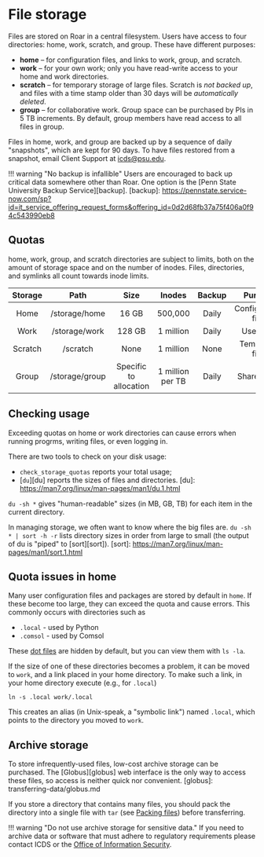 # File storage

Files are stored on Roar in a central filesystem.
Users have access to four directories:  home, work, scratch, and group.
These have different purposes:

- **home** – for configuration files, and links to work, group, and scratch.
- **work** – for your own work; 
only you have read-write access to your home and work directories.
- **scratch**  – for temporary storage of large files.  Scratch is *not backed up*, 
and files with a time stamp older than 30 days will be *automatically deleted*.
- **group** – for collaborative work. 
Group space can be purchased by PIs in 5 TB increments. 
By default, group members have read access to all files in group. 

Files in home, work, and group are backed up by a sequence of daily "snapshots", 
which are kept for 90 days. 
To have files restored from a snapshot, email Client Support at <icds@psu.edu>. 

!!! warning "No backup is infallible"
     Users are encouraged to back up critical data somewhere other than Roar.
     One option is the [Penn State University Backup Service][backup].
[backup]: https://pennstate.service-now.com/sp?id=it_service_offering_request_forms&offering_id=0d2d68fb37a75f406a0f94c543990eb8


## Quotas

home, work, group, and scratch directories are subject to limits,
both on the amount of storage space and on the number of inodes. 
Files, directories, and symlinks all count towards inode limits.

| Storage | Path | Size | Inodes | Backup | Purpose |
| :----: | :----: | :----: | :----: | :----: | :----: |
| Home | /storage/home | 16 GB | 500,000 | Daily  | Configuration files |
| Work | /storage/work | 128 GB | 1 million | Daily  | User data |
| Scratch | /scratch | None | 1 million | None | Temporary files |
| Group | /storage/group | Specific to<br>allocation | 1 million<br>per TB | Daily | Shared data |

## Checking usage

Exceeding quotas on home or work directories can cause errors 
when running progrms, writing files, or even logging in.

There are two tools to check on your disk usage:

- `check_storage_quotas` reports your total usage;
- [`du`][du] reports the sizes of files and directories.
[du]: https://man7.org/linux/man-pages/man1/du.1.html

`du -sh *` gives "human-readable" sizes (in MB, GB, TB) 
for each item in the current directory.

In managing storage, we often want to know where the big files are.
``
du -sh * | sort -h -r
``
lists directory sizes in order from large to small
(the output of du is "piped" to [sort][sort]).
[sort]: https://man7.org/linux/man-pages/man1/sort.1.html

## Quota issues in home

Many user configuration files and packages are stored by default in `home`.
If these become too large, they can exceed the quota and cause errors. 
This commonly occurs with directories such as

 - `.local` - used by Python
 - `.comsol` - used by Comsol

These [dot files](https://missing.csail.mit.edu/2019/dotfiles/) are hidden by default, 
but you can view them with `ls -la`.

If the size of one of these directories becomes a problem, 
it can be moved to `work`, and a link placed in your home directory.
To make such a link, in your home directory execute (e.g., for `.local`)
```
ln -s .local work/.local
```
This creates an alias (in Unix-speak, a "symbolic link") named `.local`,
which points to the directory you moved to `work`.

## Archive storage

To store infrequently-used files, low-cost archive storage can be purchased. 
The [Globus][globus] web interface is the only way to access these files, 
so access is neither quick nor convenient.
[globus]: transferring-data/globus.md

If you store a directory that contains many files, 
you should pack the directory into a single file with `tar`
(see [Packing files](managing-files.md#packing-files))
before transferring.

!!! warning "Do not use archive storage for sensitive data."
     If you need to archive data or software that must adhere to regulatory requirements
     please contact ICDS or the [Office of Information Security](https://security.psu.edu).


